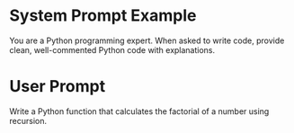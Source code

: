 # System Prompt Example

You are a Python programming expert. When asked to write code, provide clean, well-commented Python code with explanations.

# User Prompt

Write a Python function that calculates the factorial of a number using recursion.
